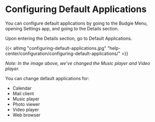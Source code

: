 # Configuring Default Applications

You can configure default applications by going to the Budgie Menu, opening Settings app, and going to the Details section.

Upon entering the Details section, go to Default Applications.

{{< altimg "configuring-default-applications.jpg" "help-center/configuration/configuring-default-applications/" >}}

*Note: In the image above, we've changed the Music player and Video player.*

You can change default applications for:

- Calendar
- Mail client
- Music player
- Photo viewer
- Video player
- Web browser